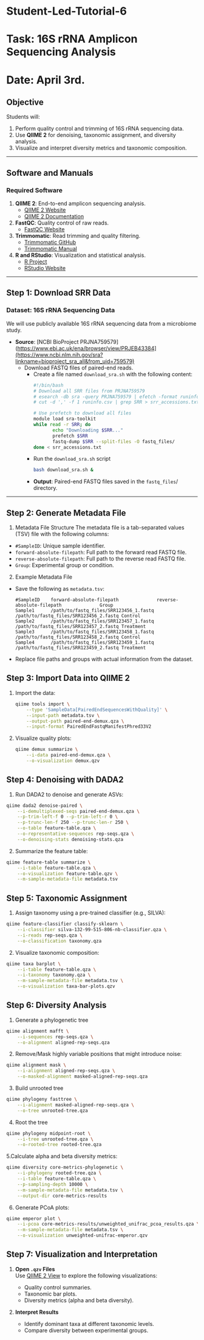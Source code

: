 # Student-Led-Tutorial-6
# Task: 16S rRNA Amplicon Sequencing Analysis
# Date: April 3rd.

## **Objective**
Students will:
1. Perform quality control and trimming of 16S rRNA sequencing data.
2. Use **QIIME 2** for denoising, taxonomic assignment, and diversity analysis.
3. Visualize and interpret diversity metrics and taxonomic composition.

---

## **Software and Manuals**
### **Required Software**
1. **QIIME 2**: End-to-end amplicon sequencing analysis.
   - [QIIME 2 Website](https://qiime2.org/)
   - [QIIME 2 Documentation](https://docs.qiime2.org/)
2. **FastQC**: Quality control of raw reads.
   - [FastQC Website](https://www.bioinformatics.babraham.ac.uk/projects/fastqc/)
3. **Trimmomatic**: Read trimming and quality filtering.
   - [Trimmomatic GitHub](http://www.usadellab.org/cms/?page=trimmomatic)
   - [Trimmomatic Manual](http://www.usadellab.org/cms/uploads/supplementary/TrimmomaticManual_v0.39.pdf)
4. **R and RStudio**: Visualization and statistical analysis.
   - [R Project](https://www.r-project.org/)
   - [RStudio Website](https://posit.co/downloads/)

---

## **Step 1: Download SRR Data**
### Dataset: 16S rRNA Sequencing Data
We will use publicly available 16S rRNA sequencing data from a microbiome study.  
- **Source**: [NCBI BioProject PRJNA759579](https://www.ebi.ac.uk/ena/browser/view/PRJEB43384](https://www.ncbi.nlm.nih.gov/sra?linkname=bioproject_sra_all&from_uid=759579)  
  - Download FASTQ files of paired-end reads.
    -  Create a file named `download_sra.sh` with the following content:
       ```bash
       #!/bin/bash
       # Download all SRR files from PRJNA759579
       # esearch -db sra -query PRJNA759579 | efetch -format runinfo > runinfo.csv
       # cut -d ',' -f 1 runinfo.csv | grep SRR > srr_accessions.txt

       # Use prefetch to download all files
       module load sra-toolkit
       while read -r SRR; do
              echo "Downloading $SRR..."
              prefetch $SRR
              fastq-dump $SRR --split-files -O fastq_files/
       done < srr_accessions.txt
        ```
    -  Run the `download_sra.sh` script
        ```bash
        bash download_sra.sh &
      -  **Output**: Paired-end FASTQ files saved in the `fastq_files`/ directory.
---
## **Step 2: Generate Metadata File**
1. Metadata File Structure
The metadata file is a tab-separated values (TSV) file with the following columns:
- `#SampleID`: Unique sample identifier.
- `forward-absolute-filepath`: Full path to the forward read FASTQ file.
- `reverse-absolute-filepath`: Full path to the reverse read FASTQ file.
- `Group`: Experimental group or condition.
2. Example Metadata File
- Save the following as `metadata.tsv`:
  ``` Text
  #SampleID    forward-absolute-filepath              reverse-absolute-filepath              Group
  Sample1      /path/to/fastq_files/SRR123456_1.fastq /path/to/fastq_files/SRR123456_2.fastq Control
  Sample2      /path/to/fastq_files/SRR123457_1.fastq /path/to/fastq_files/SRR123457_2.fastq Treatment
  Sample3      /path/to/fastq_files/SRR123458_1.fastq /path/to/fastq_files/SRR123458_2.fastq Control
  Sample4      /path/to/fastq_files/SRR123459_1.fastq /path/to/fastq_files/SRR123459_2.fastq Treatment
- Replace file paths and groups with actual information from the dataset.
## **Step 3: Import Data into QIIME 2**
1. Import the data:
    ```bash
    qiime tools import \
        --type 'SampleData[PairedEndSequencesWithQuality]' \
        --input-path metadata.tsv \
        --output-path paired-end-demux.qza \
        --input-format PairedEndFastqManifestPhred33V2
2. Visualize quality plots:
    ```bash
    qiime demux summarize \
        --i-data paired-end-demux.qza \
        --o-visualization demux.qzv
## **Step 4: Denoising with DADA2**
1. Run DADA2 to denoise and generate ASVs:
```bash
qiime dada2 denoise-paired \
    --i-demultiplexed-seqs paired-end-demux.qza \
    --p-trim-left-f 0 --p-trim-left-r 0 \
    --p-trunc-len-f 250 --p-trunc-len-r 250 \
    --o-table feature-table.qza \
    --o-representative-sequences rep-seqs.qza \
    --o-denoising-stats denoising-stats.qza
```
2. Summarize the feature table:
```bash
qiime feature-table summarize \
    --i-table feature-table.qza \
    --o-visualization feature-table.qzv \
    --m-sample-metadata-file metadata.tsv
```
## **Step 5: Taxonomic Assignment**
1. Assign taxonomy using a pre-trained classifier (e.g., SILVA):
```bash
qiime feature-classifier classify-sklearn \
    --i-classifier silva-132-99-515-806-nb-classifier.qza \
    --i-reads rep-seqs.qza \
    --o-classification taxonomy.qza
```
2. Visualize taxonomic composition:
```bash
qiime taxa barplot \
    --i-table feature-table.qza \
    --i-taxonomy taxonomy.qza \
    --m-sample-metadata-file metadata.tsv \
    --o-visualization taxa-bar-plots.qzv
```
## **Step 6: Diversity Analysis**
1. Generate a phylogenetic tree
```bash
qiime alignment mafft \
    --i-sequences rep-seqs.qza \
    --o-alignment aligned-rep-seqs.qza
```
2. Remove/Mask highly variable positions that might introduce noise:
```bash
qiime alignment mask \
    --i-alignment aligned-rep-seqs.qza \
    --o-masked-alignment masked-aligned-rep-seqs.qza
```
3. Build unrooted tree
```bash
qiime phylogeny fasttree \
    --i-alignment masked-aligned-rep-seqs.qza \
    --o-tree unrooted-tree.qza
```
4. Root the tree
```bash
qiime phylogeny midpoint-root \
    --i-tree unrooted-tree.qza \
    --o-rooted-tree rooted-tree.qza
```
5.Calculate alpha and beta diversity metrics:
```bash
qiime diversity core-metrics-phylogenetic \
    --i-phylogeny rooted-tree.qza \
    --i-table feature-table.qza \
    --p-sampling-depth 10000 \
    --m-sample-metadata-file metadata.tsv \
    --output-dir core-metrics-results
```
6. Generate PCoA plots:
```bash
qiime emperor plot \
    --i-pcoa core-metrics-results/unweighted_unifrac_pcoa_results.qza \
    --m-sample-metadata-file metadata.tsv \
    --o-visualization unweighted-unifrac-emperor.qzv
```
## **Step 7: Visualization and Interpretation**

1. **Open `.qzv` Files**  
   Use [QIIME 2 View](https://view.qiime2.org) to explore the following visualizations:
   - Quality control summaries.
   - Taxonomic bar plots.
   - Diversity metrics (alpha and beta diversity).

2. **Interpret Results**  
   - Identify dominant taxa at different taxonomic levels.
   - Compare diversity between experimental groups.
